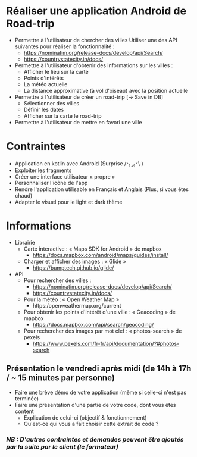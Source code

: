 # Réaliser une application Android de Road-trip
- Permettre à l'utilisateur de chercher des villes
Utiliser une des API suivantes pour réaliser la fonctionnalité :
    * https://nominatim.org/release-docs/develop/api/Search/
    * https://countrystatecity.in/docs/
- Permettre à l'utilisateur d'obtenir des informations sur les villes : 
    * Afficher le lieu sur la carte
    * Points d'intérêts
    * La météo actuelle
    * La distance approximative (à vol d'oiseau) avec la position actuelle
- Permettre à l'utilisateur de créer un road-trip [-> Save in DB]
    * Sélectionner des villes
    * Définir les dates 
    * Afficher sur la carte le road-trip
- Permettre à l'utilisateur de mettre en favori une ville

# Contraintes
- Application en kotlin avec Android (Surprise /ᐠ｡ꞈ｡ᐟ\ )
- Exploiter les fragments
- Créer une interface utilisateur « propre »
- Personnaliser l'icône de l'app
- Rendre l'application utilisable en Français et Anglais (Plus, si vous êtes chaud)
- Adapter le visuel pour le light et dark thème

# Informations
- Librairie
    * Carte interactive : « Maps SDK for Android » de mapbox
        * https://docs.mapbox.com/android/maps/guides/install/
    * Charger et afficher des images : « Glide »
        * https://bumptech.github.io/glide/
- API
    * Pour rechercher des villes :
        * https://nominatim.org/release-docs/develop/api/Search/
        * https://countrystatecity.in/docs/
    * Pour la météo : « Open Weather Map »
        * https:/openweathermap.org/current
    * Pour obtenir les points d'intérêt d'une ville : « Geacoding » de mapbox
        * https://docs.mapbox.com/api/search/geocoding/
    * Pour rechercher des images par mot clef : « photos-search » de pexels
        * https://www.pexels.com/fr-fr/api/documentation/?#photos-search

## Présentation le vendredi après midi (de 14h à 17h / ~ 15 minutes par personne)

* Faire une brève démo de votre application (même si celle-ci n'est pas terminée)
* Faire une présentation d'une partie de votre code, dont vous êtes content
    * Explication de celui-ci (objectif & fonctionnement)
    * Qu'est-ce qui vous a fait choisir cette extrait de code ?

### <i>NB : D'autres contraintes et demandes peuvent être ajoutés par la suite par le client (le formateur)</i>
